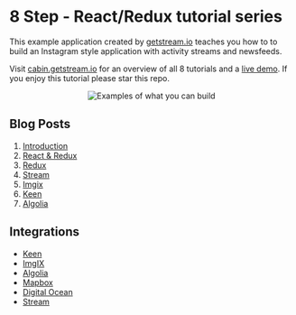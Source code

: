 # 8 Step - React/Redux tutorial series

This example application created by [getstream.io](https://getstream.io/?ref=github_stream_react_example) teaches you how to to build an Instagram style application with activity streams and newsfeeds. 

Visit [cabin.getstream.io](http://cabin.getstream.io/) for an overview of all 8 tutorials and a [live demo](http://cabin.getstream.io/demo). If you enjoy this tutorial please star this repo.

<p align="center">
  <img src="https://stream-cabin.s3.amazonaws.com/defaults/Cabin_Github@2x.png" alt="Examples of what you can build" title="What you can build"/>
</p>

## Blog Posts

1. [Introduction](https://getstream.io/blog/cabin-react-redux-example-app-introduction/)
2. [React & Redux](https://getstream.io/blog/cabin-react-redux-example-app-react/)
3. [Redux](https://getstream.io/blog/cabin-react-redux-example-app-redux/)
4. [Stream](https://getstream.io/blog/cabin-react-redux-example-app-stream/)
5. [Imgix](https://getstream.io/blog/cabin-react-redux-example-app-imgix/)
6. [Keen](https://getstream.io/blog/cabin-react-redux-example-app-keen/)
7. [Algolia](https://getstream.io/blog/cabin-react-redux-example-app-algolia/)


## Integrations

* [Keen](https://keen.io/)
* [ImgIX](http://imgix.com/)
* [Algolia](https://www.algolia.com/)
* [Mapbox](https://www.mapbox.com/)
* [Digital Ocean](https://www.digitalocean.com/)
* [Stream](https://getstream.io)
